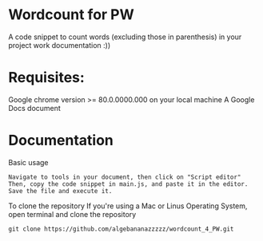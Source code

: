 # Wordcount for PW
A code snippet to count words (excluding those in parenthesis) in your project work documentation :))

# Requisites:
Google chrome version >= 80.0.0000.000 on your local machine
A Google Docs document

# Documentation
Basic usage
```
Navigate to tools in your document, then click on "Script editor"
Then, copy the code snippet in main.js, and paste it in the editor.
Save the file and execute it.
```
To clone the repository
If you're using a Mac or Linus Operating System, open terminal and clone the repository

```
git clone https://github.com/algebananazzzzz/wordcount_4_PW.git
```
